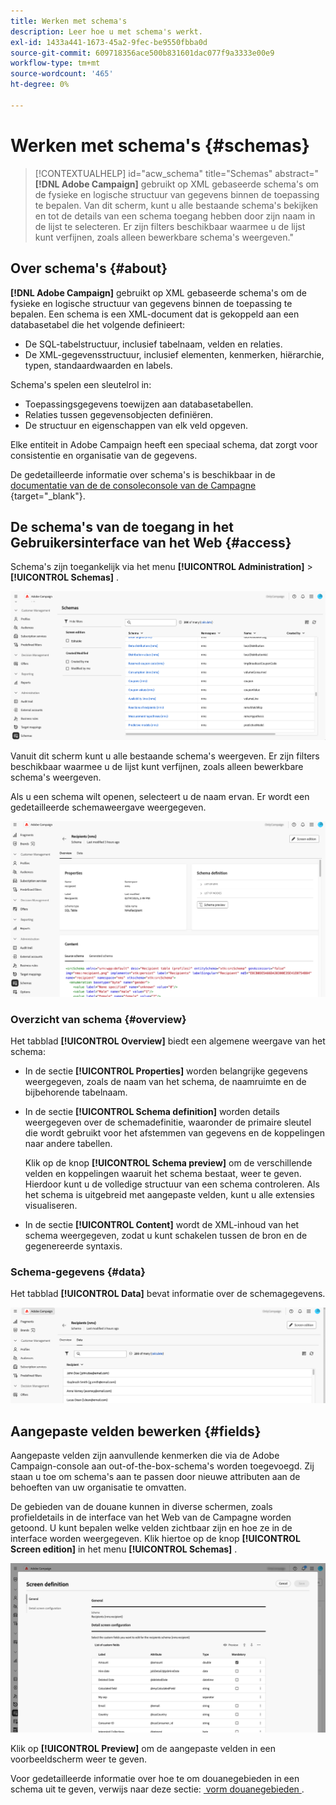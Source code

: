 ```yaml
---
title: Werken met schema's
description: Leer hoe u met schema's werkt.
exl-id: 1433a441-1673-45a2-9fec-be9550fbba0d
source-git-commit: 609718356ace500b831601dac077f9a3333e00e9
workflow-type: tm+mt
source-wordcount: '465'
ht-degree: 0%

---
```


# Werken met schema&#39;s {#schemas}

>[!CONTEXTUALHELP]
>id="acw_schema"
>title="Schemas"
>abstract="**[!DNL Adobe Campaign]** gebruikt op XML gebaseerde schema&#39;s om de fysieke en logische structuur van gegevens binnen de toepassing te bepalen. Van dit scherm, kunt u alle bestaande schema&#39;s bekijken en tot de details van een schema toegang hebben door zijn naam in de lijst te selecteren. Er zijn filters beschikbaar waarmee u de lijst kunt verfijnen, zoals alleen bewerkbare schema&#39;s weergeven."

## Over schema&#39;s {#about}

**[!DNL Adobe Campaign]** gebruikt op XML gebaseerde schema&#39;s om de fysieke en logische structuur van gegevens binnen de toepassing te bepalen. Een schema is een XML-document dat is gekoppeld aan een databasetabel die het volgende definieert:

* De SQL-tabelstructuur, inclusief tabelnaam, velden en relaties.
* De XML-gegevensstructuur, inclusief elementen, kenmerken, hiërarchie, typen, standaardwaarden en labels.

Schema&#39;s spelen een sleutelrol in:

* Toepassingsgegevens toewijzen aan databasetabellen.
* Relaties tussen gegevensobjecten definiëren.
* De structuur en eigenschappen van elk veld opgeven.

Elke entiteit in Adobe Campaign heeft een speciaal schema, dat zorgt voor consistentie en organisatie van de gegevens.

De gedetailleerde informatie over schema&#39;s is beschikbaar in de [&#x200B; documentatie van de de consoleconsole van de Campagne &#x200B;](https://experienceleague.adobe.com/nl/docs/campaign/campaign-v8/developer/shemas-forms/schemas){target="_blank"}.

## De schema&#39;s van de toegang in het Gebruikersinterface van het Web {#access}

Schema&#39;s zijn toegankelijk via het menu **[!UICONTROL Administration]** > **[!UICONTROL Schemas]** .

![&#x200B; het lijstscherm van Schema&#39;s die beschikbare schema&#39;s en filters tonen &#x200B;](assets/schemas-list.png)

Vanuit dit scherm kunt u alle bestaande schema&#39;s weergeven. Er zijn filters beschikbaar waarmee u de lijst kunt verfijnen, zoals alleen bewerkbare schema&#39;s weergeven.

Als u een schema wilt openen, selecteert u de naam ervan. Er wordt een gedetailleerde schemaweergave weergegeven.

![&#x200B; het detailscherm van het Schema die schemaeigenschappen en inhoud tonen &#x200B;](assets/schema-details.png)

### Overzicht van schema {#overview}

Het tabblad **[!UICONTROL Overview]** biedt een algemene weergave van het schema:

* In de sectie **[!UICONTROL Properties]** worden belangrijke gegevens weergegeven, zoals de naam van het schema, de naamruimte en de bijbehorende tabelnaam.

* In de sectie **[!UICONTROL Schema definition]** worden details weergegeven over de schemadefinitie, waaronder de primaire sleutel die wordt gebruikt voor het afstemmen van gegevens en de koppelingen naar andere tabellen.

  Klik op de knop **[!UICONTROL Schema preview]** om de verschillende velden en koppelingen waaruit het schema bestaat, weer te geven. Hierdoor kunt u de volledige structuur van een schema controleren. Als het schema is uitgebreid met aangepaste velden, kunt u alle extensies visualiseren.

* In de sectie **[!UICONTROL Content]** wordt de XML-inhoud van het schema weergegeven, zodat u kunt schakelen tussen de bron en de gegenereerde syntaxis.

### Schema-gegevens {#data}

Het tabblad **[!UICONTROL Data]** bevat informatie over de schemagegevens.

![&#x200B; de gegevenslusje van het Schema die gegevensstructuur en attributen tonen &#x200B;](assets/schemas-data.png)

## Aangepaste velden bewerken {#fields}

Aangepaste velden zijn aanvullende kenmerken die via de Adobe Campaign-console aan out-of-the-box-schema&#39;s worden toegevoegd. Zij staan u toe om schema&#39;s aan te passen door nieuwe attributen aan de behoeften van uw organisatie te omvatten.

De gebieden van de douane kunnen in diverse schermen, zoals profieldetails in de interface van het Web van de Campagne worden getoond. U kunt bepalen welke velden zichtbaar zijn en hoe ze in de interface worden weergegeven. Klik hiertoe op de knop **[!UICONTROL Screen edition]** in het menu **[!UICONTROL Schemas]** .

![&#x200B; het scherm van de gebieden van de Douane die editable attributen tonen &#x200B;](assets/schemas-custom.png)

Klik op **[!UICONTROL Preview]** om de aangepaste velden in een voorbeeldscherm weer te geven.

Voor gedetailleerde informatie over hoe te om douanegebieden in een schema uit te geven, verwijs naar deze sectie: [&#x200B; vorm douanegebieden &#x200B;](../administration/custom-fields.md).